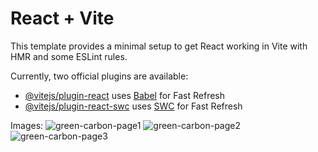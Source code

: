 # React + Vite

This template provides a minimal setup to get React working in Vite with HMR and some ESLint rules.

Currently, two official plugins are available:

- [@vitejs/plugin-react](https://github.com/vitejs/vite-plugin-react/blob/main/packages/plugin-react/README.md) uses [Babel](https://babeljs.io/) for Fast Refresh
- [@vitejs/plugin-react-swc](https://github.com/vitejs/vite-plugin-react-swc) uses [SWC](https://swc.rs/) for Fast Refresh

Images:
![green-carbon-page1](https://github.com/Bellomi/green_carbon/assets/73780620/a96664f5-dd2c-4aa8-b2a7-4cc5b8be2ff4)
![green-carbon-page2](https://github.com/Bellomi/green_carbon/assets/73780620/cb073e11-ef27-435b-b9f5-ce0c0f3f14f7)
![green-carbon-page3](https://github.com/Bellomi/green_carbon/assets/73780620/f43be56f-a7d2-42ed-9f38-eb1a1e754325)


